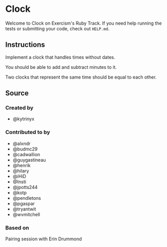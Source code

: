 # Clock

Welcome to Clock on Exercism's Ruby Track.
If you need help running the tests or submitting your code, check out `HELP.md`.

## Instructions

Implement a clock that handles times without dates.

You should be able to add and subtract minutes to it.

Two clocks that represent the same time should be equal to each other.

## Source

### Created by

- @kytrinyx

### Contributed to by

- @alxndr
- @budmc29
- @cadwallion
- @guygastineau
- @henrik
- @hilary
- @iHiD
- @Insti
- @jpotts244
- @kotp
- @pendletons
- @pgaspar
- @tryantwit
- @wvmitchell

### Based on

Pairing session with Erin Drummond